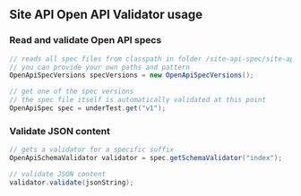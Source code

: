 ## Site API Open API Validator usage

### Read and validate Open API specs

```java
// reads all spec files from classpath in folder /site-api-spec/site-api*.yaml
// you can provide your own paths and pattern
OpenApiSpecVersions specVersions = new OpenApiSpecVersions();

// get one of the spec versions
// the spec file itself is automatically validated at this point
OpenApiSpec spec = underTest.get("v1");
```

### Validate JSON content

```java
// gets a validator for a specific suffix
OpenApiSchemaValidator validator = spec.getSchemaValidator("index");

// validate JSON content
validator.validate(jsonString);
```
